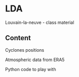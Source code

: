 # LDA
Louvain-la-neuve - class material

## Content
Cyclones positions

Atmospheric data from ERA5

Python code to play with
